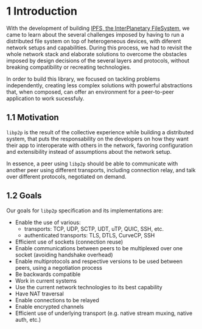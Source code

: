 1 Introduction
==============

With the development of building [IPFS, the InterPlanetary FileSystem](https://ipfs.io/), we came to learn about the several challenges imposed by having to run a distributed file system on top of heterogeneous devices, with diferent network setups and capabilities. During this process, we had to revisit the whole network stack and elaborate solutions to overcome the obstacles imposed by design decisions of the several layers and protocols, without breaking compatibility or recreating technologies.

In order to build this library, we focused on tackling problems independently, creating less complex solutions with powerful abstractions that, when composed, can offer an environment for a peer-to-peer application to work sucessfuly.

## 1.1 Motivation

`libp2p` is the result of the collective experience while building a distributed system, that puts the responsability on the developers on how they want their app to interoperate with others in the network, favoring configuration and extensibility instead of assumptions about the network setup.

In essence, a peer using `libp2p` should be able to communicate with another peer using different transports, including connection relay, and talk over different protocols, negotiated on demand.

## 1.2 Goals

Our goals for `libp2p` specification and its implementations are:

  - Enable the use of various:
    - transports: TCP, UDP, SCTP, UDT, uTP, QUIC, SSH, etc.
    - authenticated transports: TLS, DTLS, CurveCP, SSH
  - Efficient use of sockets (connection reuse)
  - Enable communications between peers to be multiplexed over one socket (avoiding handshake overhead)
  - Enable multiprotocols and respective versions to be used between peers, using a negotiation process
  - Be backwards compatible
  - Work in current systems
  - Use the current network technologies to its best capability
  - Have NAT traversal
  - Enable connections to be relayed
  - Enable encrypted channels
  - Efficient use of underlying transport (e.g. native stream muxing, native auth, etc.)
